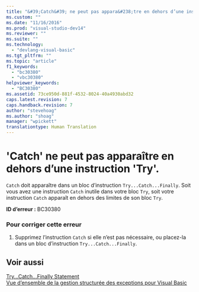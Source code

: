```yaml
---
title: "&#39;Catch&#39; ne peut pas appara&#238;tre en dehors d’une instruction &#39;Try&#39;. | Microsoft Docs"
ms.custom: ""
ms.date: "11/16/2016"
ms.prod: "visual-studio-dev14"
ms.reviewer: ""
ms.suite: ""
ms.technology: 
  - "devlang-visual-basic"
ms.tgt_pltfrm: ""
ms.topic: "article"
f1_keywords: 
  - "bc30380"
  - "vbc30380"
helpviewer_keywords: 
  - "BC30380"
ms.assetid: 73ce950d-881f-4532-8024-40a4930abd32
caps.latest.revision: 7
caps.handback.revision: 7
author: "stevehoag"
ms.author: "shoag"
manager: "wpickett"
translationtype: Human Translation
---
```

# &#39;Catch&#39; ne peut pas appara&#238;tre en dehors d’une instruction &#39;Try&#39;.
`Catch` doit apparaître dans un bloc d’instruction `Try...Catch...Finally`. Soit vous avez une instruction `Catch` inutile dans votre bloc `Try`, soit votre instruction `Catch` apparaît en dehors des limites de son bloc `Try`.  
  
 **ID d’erreur :** BC30380  
  
### Pour corriger cette erreur  
  
1.  Supprimez l’instruction `Catch` si elle n’est pas nécessaire, ou placez\-la dans un bloc d’instruction `Try...Catch...Finally`.  
  
## Voir aussi  
 [Try...Catch...Finally Statement](../../visual-basic/language-reference/statements/try-catch-finally-statement.md)   
 [Vue d’ensemble de la gestion structurée des exceptions pour Visual Basic](http://msdn.microsoft.com/fr-fr/bb81af80-a735-4873-9711-6151a48e418a)